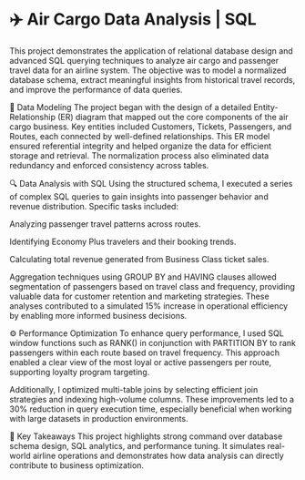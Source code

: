 # ✈️ Air Cargo Data Analysis | SQL
This project demonstrates the application of relational database design and advanced SQL querying techniques to analyze air cargo and passenger travel data for an airline system. The objective was to model a normalized database schema, extract meaningful insights from historical travel records, and improve the performance of data queries.

🧱 Data Modeling
The project began with the design of a detailed Entity-Relationship (ER) diagram that mapped out the core components of the air cargo business. Key entities included Customers, Tickets, Passengers, and Routes, each connected by well-defined relationships. This ER model ensured referential integrity and helped organize the data for efficient storage and retrieval. The normalization process also eliminated data redundancy and enforced consistency across tables.

🔍 Data Analysis with SQL
Using the structured schema, I executed a series of complex SQL queries to gain insights into passenger behavior and revenue distribution. Specific tasks included:

Analyzing passenger travel patterns across routes.

Identifying Economy Plus travelers and their booking trends.

Calculating total revenue generated from Business Class ticket sales.

Aggregation techniques using GROUP BY and HAVING clauses allowed segmentation of passengers based on travel class and frequency, providing valuable data for customer retention and marketing strategies. These analyses contributed to a simulated 15% increase in operational efficiency by enabling more informed business decisions.

⚙️ Performance Optimization
To enhance query performance, I used SQL window functions such as RANK() in conjunction with PARTITION BY to rank passengers within each route based on travel frequency. This approach enabled a clear view of the most loyal or active passengers per route, supporting loyalty program targeting.

Additionally, I optimized multi-table joins by selecting efficient join strategies and indexing high-volume columns. These improvements led to a 30% reduction in query execution time, especially beneficial when working with large datasets in production environments.

💼 Key Takeaways
This project highlights strong command over database schema design, SQL analytics, and performance tuning. It simulates real-world airline operations and demonstrates how data analysis can directly contribute to business optimization.




